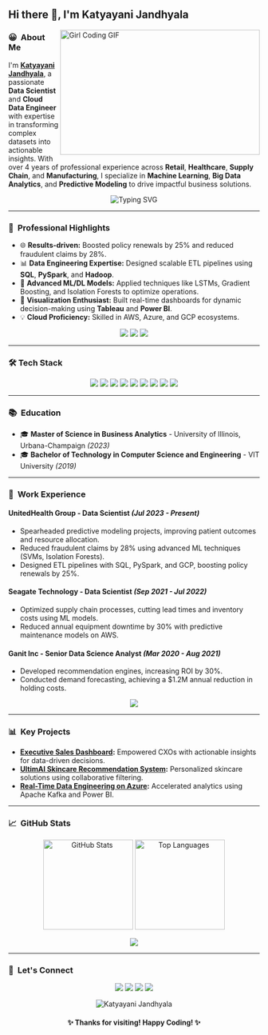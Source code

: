 ## Hi there 👋, I'm Katyayani Jandhyala

<img align="right" alt="Girl Coding GIF" height=250 width=400 src="https://media.giphy.com/media/L1R1tvI9svkIWwpVYr/giphy.gif"/>

### 😀 &nbsp;About Me
I'm **[Katyayani Jandhyala](https://github.com/Katyayani09)**, a passionate **Data Scientist** and **Cloud Data Engineer** with expertise in transforming complex datasets into actionable insights. With over 4 years of professional experience across **Retail**, **Healthcare**, **Supply Chain**, and **Manufacturing**, I specialize in **Machine Learning**, **Big Data Analytics**, and **Predictive Modeling** to drive impactful business solutions.

<div align="center">
  <img src="https://readme-typing-svg.herokuapp.com?color=F776C1&lines=Data+Scientist;Machine+Learning+Specialist;Cloud+Data+Engineer;Big+Data+Enthusiast;Always+Learning!" alt="Typing SVG" />
</div>

---

### 🚀 &nbsp;Professional Highlights
- 🌐 **Results-driven:** Boosted policy renewals by 25% and reduced fraudulent claims by 28%.
- 📊 **Data Engineering Expertise:** Designed scalable ETL pipelines using **SQL**, **PySpark**, and **Hadoop**.
- 🤖 **Advanced ML/DL Models:** Applied techniques like LSTMs, Gradient Boosting, and Isolation Forests to optimize operations.
- 🧠 **Visualization Enthusiast:** Built real-time dashboards for dynamic decision-making using **Tableau** and **Power BI**.
- 💡 **Cloud Proficiency:** Skilled in AWS, Azure, and GCP ecosystems.

<div align="center">
  <a href="#work-experience"><img src="https://img.shields.io/badge/-Work%20Experience-8A2BE2?style=for-the-badge&logo=google" /></a>
  <a href="#key-projects"><img src="https://img.shields.io/badge/-Key%20Projects-20B2AA?style=for-the-badge&logo=github" /></a>
  <a href="#tech-stack"><img src="https://img.shields.io/badge/-Tech%20Stack-FF4500?style=for-the-badge&logo=python" /></a>
</div>

---

### 🛠️ Tech Stack

<div align="center">
  <a href="https://www.python.org/"><img src="https://img.shields.io/badge/Python-FFD43B?style=for-the-badge&logo=python&logoColor=darkgreen" /></a>
  <a href="https://www.r-project.org/"><img src="https://img.shields.io/badge/R-276DC3?style=for-the-badge&logo=r&logoColor=white" /></a>
  <a href="https://www.postgresql.org/"><img src="https://img.shields.io/badge/SQL-336791?style=for-the-badge&logo=postgresql&logoColor=white" /></a>
  <a href="https://spark.apache.org/"><img src="https://img.shields.io/badge/Apache%20Spark-E25A1C?style=for-the-badge&logo=apachespark&logoColor=white" /></a>
  <a href="https://www.tableau.com/"><img src="https://img.shields.io/badge/Tableau-E97627?style=for-the-badge&logo=tableau&logoColor=white" /></a>
  <a href="https://aws.amazon.com/"><img src="https://img.shields.io/badge/AWS-232F3E?style=for-the-badge&logo=amazonaws&logoColor=white" /></a>
  <a href="https://cloud.google.com/"><img src="https://img.shields.io/badge/GCP-4285F4?style=for-the-badge&logo=googlecloud&logoColor=white" /></a>
  <a href="https://azure.microsoft.com/"><img src="https://img.shields.io/badge/Azure-0078D4?style=for-the-badge&logo=microsoftazure&logoColor=white" /></a>
  <a href="https://hadoop.apache.org/"><img src="https://img.shields.io/badge/Hadoop-66CCFF?style=for-the-badge&logo=apachehadoop&logoColor=black" /></a>
</div>

---

### 📚 &nbsp;Education
- 🎓 **Master of Science in Business Analytics** - University of Illinois, Urbana-Champaign *(2023)*
- 🎓 **Bachelor of Technology in Computer Science and Engineering** - VIT University *(2019)*

---

### 💼 &nbsp;Work Experience

#### **UnitedHealth Group** - Data Scientist *(Jul 2023 - Present)*
- Spearheaded predictive modeling projects, improving patient outcomes and resource allocation.
- Reduced fraudulent claims by 28% using advanced ML techniques (SVMs, Isolation Forests).
- Designed ETL pipelines with SQL, PySpark, and GCP, boosting policy renewals by 25%.

#### **Seagate Technology** - Data Scientist *(Sep 2021 - Jul 2022)*
- Optimized supply chain processes, cutting lead times and inventory costs using ML models.
- Reduced annual equipment downtime by 30% with predictive maintenance models on AWS.

#### **Ganit Inc** - Senior Data Science Analyst *(Mar 2020 - Aug 2021)*
- Developed recommendation engines, increasing ROI by 30%.
- Conducted demand forecasting, achieving a $1.2M annual reduction in holding costs.

<div align="center">
  <img src="https://readme-typing-svg.herokuapp.com?color=FF6347&center=true&lines=Collaborated+with+diverse+teams;Delivered+measurable+business+impact;Focused+on+AI-driven+solutions" />
</div>

---

### 📊 &nbsp;Key Projects

- **[Executive Sales Dashboard](https://public.tableau.com/app/profile/katyayani.jandhyala/viz/ExecutiveSalesDashboard_17002804815570/ExecutiveOverview):** Empowered CXOs with actionable insights for data-driven decisions.
- **[UltimAI Skincare Recommendation System](https://ultimaipage.streamlit.app/):** Personalized skincare solutions using collaborative filtering.
- **[Real-Time Data Engineering on Azure](https://github.com/Katyayani09/azure-data-engineering-projects):** Accelerated analytics using Apache Kafka and Power BI.

---

### 📈 &nbsp;GitHub Stats

<p align="center">
  <img height="180em" src="https://github-readme-stats.vercel.app/api?username=Katyayani09&show_icons=true&theme=radical&title_color=F776C1&text_color=FFFFFF&icon_color=FFD700" alt="GitHub Stats" />
  <img height="180em" src="https://github-readme-stats.vercel.app/api/top-langs/?username=Katyayani09&theme=radical&hide_border=true&langs_count=10&layout=compact" alt="Top Languages" />
</p>

<div align="center">
  <img src="https://github-profile-trophy.vercel.app/?username=Katyayani09&theme=gruvbox" />
</div>

---

### 🤝 &nbsp;Let's Connect
<div align="center">
  <a href="https://www.linkedin.com/in/katyayanijs/"><img src="https://img.shields.io/badge/-LinkedIn-blue?style=for-the-badge&logo=linkedin&logoColor=white" /></a>
  <a href="https://katyayani.vercel.app/"><img src="https://img.shields.io/badge/Portfolio-00C0C0?style=for-the-badge" /></a>
  <a href="https://github.com/Katyayani09"><img src="https://img.shields.io/badge/GitHub-100000?style=for-the-badge&logo=github&logoColor=white" /></a>
  <a href="mailto:katyayanij.js@gmail.com"><img src="https://img.shields.io/badge/Email-D14836?style=for-the-badge&logo=gmail&logoColor=white" /></a>
</div>

<p align="center">
  <img src="https://komarev.com/ghpvc/?username=Katyayani09&label=Profile%20views&color=F776C1&style=flat" alt="Katyayani Jandhyala" />
</p>

<div align="center">
  <h4> 
    ✨ Thanks for visiting! Happy Coding! ✨ 
  </h4>
</div>
